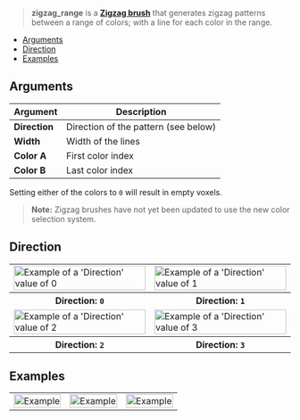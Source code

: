 > **zigzag_range** is a **[Zigzag brush](Zigzag-Brushes)** that generates zigzag patterns between a range of colors; with a line for each color in the range.

<!-- TOC -->
- [Arguments](#arguments)
- [Direction](#direction)
- [Examples](#examples)

## Arguments

Argument | Description
--------- | -----------
**Direction** | Direction of the pattern (see below)
**Width** | Width of the lines
**Color A** | First color index
**Color B** | Last color index

Setting either of the colors to `0` will result in empty voxels.

> **Note:** Zigzag brushes have not yet been updated to use the new color selection system.

## Direction

<!-- SAMPLE zigzag_range_directions 2 -->
<table>
	<tr>
		<td width="50%"><img width="100%" src="https://s3.amazonaws.com/misc.lachlanmcdonald.com/magicavoxel-shaders/0.10.4/zigzag_range_direction0.png" alt="Example of a 'Direction' value of 0"></td>
		<td width="50%"><img width="100%" src="https://s3.amazonaws.com/misc.lachlanmcdonald.com/magicavoxel-shaders/0.10.4/zigzag_range_direction1.png" alt="Example of a 'Direction' value of 1"></td>
	</tr>
	<tr>
		<th>Direction: <code>0</code></th>
		<th>Direction: <code>1</code></th>
	</tr>
	<tr>
		<td width="50%"><img width="100%" src="https://s3.amazonaws.com/misc.lachlanmcdonald.com/magicavoxel-shaders/0.10.4/zigzag_range_direction2.png" alt="Example of a 'Direction' value of 2"></td>
		<td width="50%"><img width="100%" src="https://s3.amazonaws.com/misc.lachlanmcdonald.com/magicavoxel-shaders/0.10.4/zigzag_range_direction3.png" alt="Example of a 'Direction' value of 3"></td>
	</tr>
	<tr>
		<th>Direction: <code>2</code></th>
		<th>Direction: <code>3</code></th>
	</tr>
</table>
<!-- END -->

## Examples

<!-- SAMPLE zigzag_range_examples 3 -->
<table>
	<tr>
		<td width="33.33%"><img width="100%" src="https://s3.amazonaws.com/misc.lachlanmcdonald.com/magicavoxel-shaders/0.10.2/zigzag_range_example0.png" alt="Example"></td>
		<td width="33.33%"><img width="100%" src="https://s3.amazonaws.com/misc.lachlanmcdonald.com/magicavoxel-shaders/0.10.2/zigzag_range_example1.png" alt="Example"></td>
		<td width="33.33%"><img width="100%" src="https://s3.amazonaws.com/misc.lachlanmcdonald.com/magicavoxel-shaders/0.10.2/zigzag_range_example2.png" alt="Example"></td>
	</tr>
</table>
<!-- END -->

